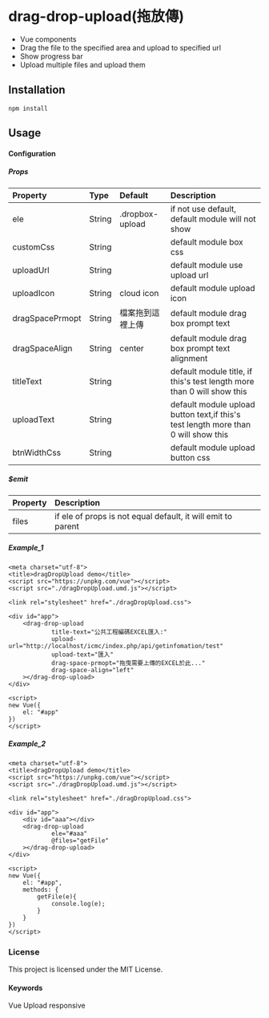 # drag-drop-upload(拖放傳)

- Vue components
- Drag the file to the specified area and upload to specified url
- Show progress bar
- Upload multiple files and upload them

## Installation
```
npm install
```

## Usage

#### Configuration

##### Props

| Property  | Type   | Default          | Description   |
|:----------|:-------|:-----------------|:--------------|
| ele       | String | .dropbox-upload  | if not use default, default module will not show|
| customCss | String |                  | default module box css|
| uploadUrl | String |                  | default module use upload url|
| uploadIcon| String | cloud icon       | default module upload icon|
| dragSpacePrmopt| String| 檔案拖到這裡上傳 | default module drag box prompt text |
| dragSpaceAlign| String| center        | default module drag box prompt text alignment |
| titleText| String|                    | default module title, if this's test length more than 0 will show this|
| uploadText| String|                   | default module upload button text,if this's test length more than 0 will show this|
| btnWidthCss| String|                  | default module upload button css|

##### $emit

| Property  | Description   |
|:----------|:--------------|
| files     | if ele of props is not equal default, it will emit to parent|

##### Example_1
```
<meta charset="utf-8">
<title>dragDropUpload demo</title>
<script src="https://unpkg.com/vue"></script>
<script src="./dragDropUpload.umd.js"></script>

<link rel="stylesheet" href="./dragDropUpload.css">

<div id="app">
    <drag-drop-upload
            title-text="公共工程編碼EXCEL匯入:"
            upload-url="http://localhost/icmc/index.php/api/getinfomation/test"
            upload-text="匯入"
            drag-space-prmopt="拖曳需要上傳的EXCEL於此..."
            drag-space-align="left"
    ></drag-drop-upload>
</div>

<script>
new Vue({
    el: "#app"
})
</script>
```
##### Example_2
```
<meta charset="utf-8">
<title>dragDropUpload demo</title>
<script src="https://unpkg.com/vue"></script>
<script src="./dragDropUpload.umd.js"></script>

<link rel="stylesheet" href="./dragDropUpload.css">

<div id="app">
    <div id="aaa"></div>
    <drag-drop-upload
            ele="#aaa"
            @files="getFile"
    ></drag-drop-upload>
</div>

<script>
new Vue({
    el: "#app",
    methods: {
        getFile(e){
            console.log(e);
        }
    }
})
</script>
```

### License
This project is licensed under the MIT License.

#### Keywords
Vue Upload responsive
